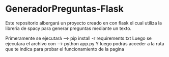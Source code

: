 # GeneradorPreguntas-Flask
Este repositorio albergará un proyecto creado en con flask el cual utiliza la libreria de spacy para generar preguntas mediante un texto.

Primeramente se ejecutará --> pip install -r requirements.txt
Luego se ejecutara el archivo con --> python app.py
Y luego podrás acceder a la ruta que te indica para probar el funcionamiento de la pagina
